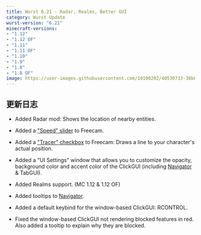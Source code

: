 ```yaml
---
title: Wurst 6.21 - Radar, Realms, Better GUI
category: Wurst Update
wurst-version: "6.21"
minecraft-versions:
- "1.12"
- "1.12 OF"
- "1.11"
- "1.11 OF"
- "1.10"
- "1.9"
- "1.8"
- "1.8 OF"
image: https://user-images.githubusercontent.com/10100202/40530733-38b629f8-5ffa-11e8-9617-30b163ed7131.jpg
---
```

## 更新日志

- Added Radar mod: Shows the location of nearby entities.

- Added a ["Speed" slider](https://wurst.wiki/freecam#speed) to Freecam.

- Added a ["Tracer" checkbox](https://wurst.wiki/freecam#tracer) to Freecam: Draws a line to your character's actual position.

- Added a "UI Settings" window that allows you to customize the opacity, background color and accent color of the ClickGUI (including [Navigator](https://wurst.wiki/navigator) & TabGUI).

- Added Realms support. (MC 1.12 & 1.12 OF)

- Added tooltips to [Navigator](https://wurst.wiki/navigator).

- Added a default keybind for the window-based ClickGUI: RCONTROL.

- Fixed the window-based ClickGUI not rendering blocked features in red. Also added a tooltip to explain why they are blocked.
